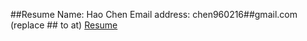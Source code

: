 ##Resume
Name: Hao Chen
Email address: chen960216##gmail.com (replace \#\# to at)
[Resume](http://chenhao.info/static/Hao_Chen.pdf)
